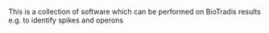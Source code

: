 This is a collection of software which can be performed on BioTradis results e.g. to identify spikes and operons
